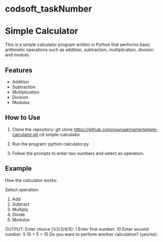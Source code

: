# codsoft_taskNumber
# Simple Calculator

This is a simple calculator program written in Python that performs basic arithmetic operations such as addition, subtraction, multiplication, division and modulo.

## Features

- Addition
- Subtraction
- Multiplication
- Division
- Modulus

## How to Use

1. Clone the repository:
    git clone https://github.com/yourusername/simple-calculator.git
    cd simple-calculator

2. Run the program:
    python calculator.py

3. Follow the prompts to enter two numbers and select an operation.

## Example

How the calculator works:

Select operation:
1. Add
2. Subtract
3. Multiply
4. Divide
5. Modulus

OUTPUT:
Enter choice (1/2/3/4/5): 1
Enter first number: 10
Enter second number: 5
10 + 5 = 15
Do you want to perform another calculation? (yes/no): 
